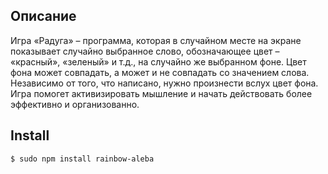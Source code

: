 ## Описание
Игра «Радуга» – программа, которая в случайном месте на экране показывает случайно выбранное слово, обозначающее цвет – «красный», «зеленый» и т.д., на случайно же выбранном фоне. Цвет фона может совпадать, а может и не совпадать со значением слова. Независимо от того, что написано, нужно произнести вслух цвет фона. Игра помогет активизировать мышление и начать действовать более эффективно и организованно.

## Install
```sh
$ sudo npm install rainbow-aleba
```